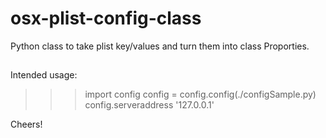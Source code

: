# osx-plist-config-class
Python class to take plist key/values and turn them into class Proporties.

##
Intended usage:

>>> import config
>>> config = config.config(./configSample.py)
>>> config.serveraddress
'127.0.0.1'



Cheers!
